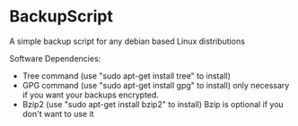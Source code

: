 # BackupScript
A simple backup script for any debian based Linux distributions

Software Dependencies:
- Tree command (use "sudo apt-get install tree" to install)
- GPG command (use "sudo apt-get install gpg" to install) only necessary if you want your backups encrypted.
- Bzip2 (use "sudo apt-get install bzip2" to install) Bzip is optional if you don't want to use it
